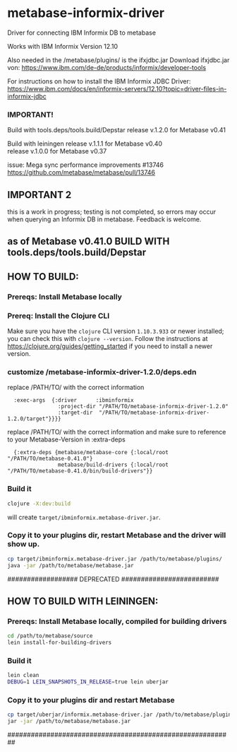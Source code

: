 # metabase-informix-driver
Driver for connecting IBM Informix DB to metabase

Works with IBM Informix Version 12.10

Also needed in the /metabase/plugins/ is the ifxjdbc.jar
Download ifxjdbc.jar von:
https://www.ibm.com/de-de/products/informix/developer-tools

For instructions on how to install the IBM Informix JDBC Driver:
https://www.ibm.com/docs/en/informix-servers/12.10?topic=driver-files-in-informix-jdbc

### IMPORTANT!
Build with tools.deps/tools.build/Depstar
release v.1.2.0 for Metabase v0.41

Build with leiningen
release v.1.1.1 for Metabase v0.40   
release v.1.0.0 for Metabase v0.37

issue: Mega sync performance improvements #13746   
https://github.com/metabase/metabase/pull/13746

## IMPORTANT 2
this is a work in progress; testing is not completed, so errors may occur when querying an Informix DB in metabase. Feedback is welcome.

## as of Metabase v0.41.0 BUILD WITH tools.deps/tools.build/Depstar

## HOW TO BUILD:

### Prereqs: Install Metabase locally

### Prereq: Install the Clojure CLI

Make sure you have the `clojure` CLI version `1.10.3.933` or newer installed; you can check this with `clojure
--version`. Follow the instructions at https://clojure.org/guides/getting_started if you need to install a
newer version.

### customize /metabase-informix-driver-1.2.0/deps.edn
replace /PATH/TO/ with the correct information
```
  :exec-args  {:driver      :ibminformix
                :project-dir "/PATH/TO/metabase-informix-driver-1.2.0"
                :target-dir  "/PATH/TO/metabase-informix-driver-1.2.0/target"}}}}
```
replace /PATH/TO/ with the correct information and make sure to reference to your Metabase-Version in :extra-deps

```
  {:extra-deps {metabase/metabase-core {:local/root "/PATH/TO/metabase-0.41.0"}
                metabase/build-drivers {:local/root "/PATH/TO/metabase-0.41.0/bin/build-drivers"}}
```

### Build it

```sh
clojure -X:dev:build
```

will create `target/ibminformix.metabase-driver.jar`. 

### Copy it to your plugins dir, restart Metabase and the driver will show up.

```bash
cp target/ibminformix.metabase-driver.jar /path/to/metabase/plugins/
java -jar /path/to/metabase/metabase.jar
```



################## DEPRECATED #########################
## HOW TO BUILD WITH LEININGEN:

### Prereqs: Install Metabase locally, compiled for building drivers

```bash
cd /path/to/metabase/source
lein install-for-building-drivers
```

### Build it

```bash
lein clean
DEBUG=1 LEIN_SNAPSHOTS_IN_RELEASE=true lein uberjar
```

### Copy it to your plugins dir and restart Metabase

```bash
cp target/uberjar/informix.metabase-driver.jar /path/to/metabase/plugins/
jar -jar /path/to/metabase/metabase.jar
```
##########################################################

